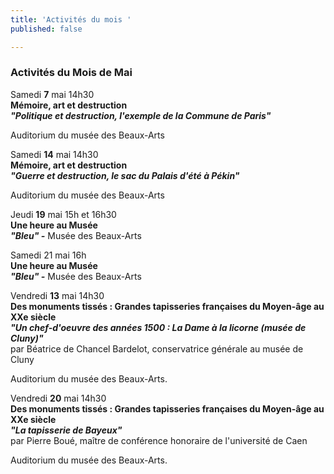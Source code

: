 ```yaml
---
title: 'Activités du mois '
published: false

---
```

### Activités du Mois de Mai

Samedi **7** mai 14h30   
**Mémoire, art et destruction**   
**_"Politique et destruction, l'exemple de la Commune de Paris"_**

Auditorium du musée des Beaux-Arts

Samedi **14** mai 14h30   
**Mémoire, art et destruction**   
**_"Guerre et destruction, le sac du Palais d'été à Pékin"_**

Auditorium du musée des Beaux-Arts

Jeudi **19** mai 15h et 16h30   
**Une heure au Musée**   
**_"Bleu" -_** Musée des Beaux-Arts

Samedi 21 mai 16h   
**Une heure au Musée**   
**_"Bleu" -_** Musée des Beaux-Arts

Vendredi **13** mai 14h30   
**Des monuments tissés : Grandes tapisseries françaises du Moyen-âge au XXe siècle**   
**_"Un chef-d'oeuvre des années 1500 : La Dame à la licorne (musée de Cluny)"_**  
 par Béatrice de Chancel Bardelot, conservatrice générale au musée de Cluny

Auditorium du musée des Beaux-Arts.

Vendredi **20** mai 14h30   
**Des monuments tissés : Grandes tapisseries françaises du Moyen-âge au XXe siècle**   
**_"La tapisserie de Bayeux"_**  
 par Pierre Boué, maître de conférence honoraire de l'université de Caen

Auditorium du musée des Beaux-Arts.